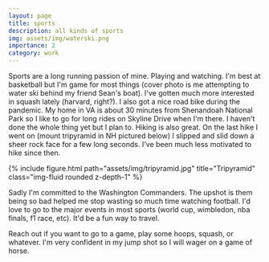 ```yaml
---
layout: page
title: sports
description: all kinds of sports
img: assets/img/waterski.png
importance: 2
category: work
---
```


Sports are a long running passion of mine. Playing and watching. I'm best at basketball but I'm game for most things (cover photo is me attempting to water ski behind my friend Sean's boat). I've gotten much more interested in squash lately (harvard, right?). I also got a nice road bike during the pandemic. My home in VA is about 30 minutes from Shenandoah National Park so I like to go for long rides on Skyline Drive when I'm there. I haven't done the whole thing yet but I plan to. Hiking is also great. On the last hike I went on (mount tripyramid in NH pictured below) I slipped and slid down a sheer rock face for a few long seconds. I've been much less motivated to hike since then.

{% include figure.html path="assets/img/tripyramid.jpg" title="Tripyramid" class="img-fluid rounded z-depth-1" %}

Sadly I'm committed to the Washington Commanders. The upshot is them being so bad helped me stop wasting so much time watching football. I'd love to go to the major events in most sports (world cup, wimbledon, nba finals, f1 race, etc). It'd be a fun way to travel.

Reach out if you want to go to a game, play some hoops, squash, or whatever. I'm very confident in my jump shot so I will wager on a game of horse.